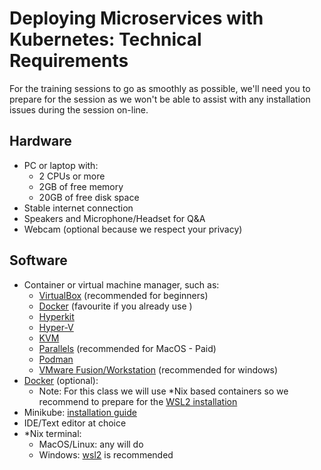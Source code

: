# Deploying Microservices with Kubernetes: Technical Requirements

For the training sessions to go as smoothly as possible, we'll need you to prepare for the session as we won't be able to assist with any installation issues during the session on-line.

## Hardware
 * PC or laptop with:
   * 2 CPUs or more
   * 2GB of free memory
   * 20GB of free disk space
 * Stable internet connection
 * Speakers and Microphone/Headset for Q&A
 * Webcam (optional because we respect your privacy)

## Software
 * Container or virtual machine manager, such as:
   * [VirtualBox](https://minikube.sigs.k8s.io/docs/drivers/virtualbox/) (recommended for beginners)
   * [Docker](https://minikube.sigs.k8s.io/docs/drivers/docker/) (favourite if you already use )
   * [Hyperkit](https://minikube.sigs.k8s.io/docs/drivers/hyperkit/)
   * [Hyper-V](https://minikube.sigs.k8s.io/docs/drivers/hyperv/)
   * [KVM](https://minikube.sigs.k8s.io/docs/drivers/kvm2/)
   * [Parallels](https://minikube.sigs.k8s.io/docs/drivers/parallels/) (recommended for MacOS - Paid)
   * [Podman](https://minikube.sigs.k8s.io/docs/drivers/podman/)
   * [VMware Fusion/Workstation](https://minikube.sigs.k8s.io/docs/drivers/vmware/) (recommended for windows)
 * [Docker](https://docs.docker.com/get-docker/) (optional):
   * Note: For this class we will use \*Nix based containers so we recommend to prepare for the [WSL2 installation](https://docs.microsoft.com/en-us/windows/wsl/install)
 * Minikube: [installation guide](https://minikube.sigs.k8s.io/docs/start/)
 * IDE/Text editor at choice
 * \*Nix terminal:
   *  MacOS/Linux: any will do
   *  Windows: [wsl2](https://docs.microsoft.com/en-us/windows/wsl/install) is recommended
